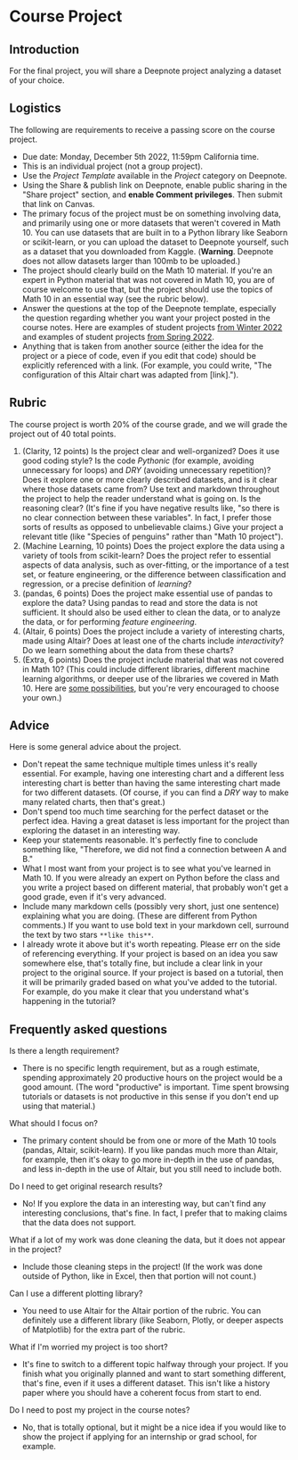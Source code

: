 # Course Project

## Introduction
For the final project, you will share a Deepnote project analyzing a dataset of your choice.

## Logistics
The following are requirements to receive a passing score on the course project.
* Due date: Monday, December 5th 2022, 11:59pm California time.
* This is an individual project (not a group project).
* Use the *Project Template* available in the *Project* category on Deepnote.
* Using the Share & publish link on Deepnote, enable public sharing in the "Share project" section, and **enable Comment privileges**. Then submit that link on Canvas.
* The primary focus of the project must be on something involving data, and primarily using one or more datasets that weren't covered in Math 10.  You can use datasets that are built in to a Python library like Seaborn or scikit-learn, or you can upload the dataset to Deepnote yourself, such as a dataset that you downloaded from Kaggle.  (**Warning**.  Deepnote does not allow datasets larger than 100mb to be uploaded.)
* The project should clearly build on the Math 10 material.  If you're an expert in Python material that was not covered in Math 10, you are of course welcome to use that, but the project should use the topics of Math 10 in an essential way (see the rubric below).
* Answer the questions at the top of the Deepnote template, especially the question regarding whether you want your project posted in the course notes.  Here are examples of student projects [from Winter 2022](https://christopherdavisuci.github.io/UCI-Math-10-W22/Proj/StudentProjects.html) and examples of student projects [from Spring 2022](https://christopherdavisuci.github.io/UCI-Math-10-S22/Proj/StudentProjects.html).
* Anything that is taken from another source (either the idea for the project or a piece of code, even if you edit that code) should be explicitly referenced with a link.  (For example, you could write, "The configuration of this Altair chart was adapted from \[link\].").
## Rubric
The course project is worth 20% of the course grade, and we will grade the project out of 40 total points.
1. (Clarity, 12 points) Is the project clear and well-organized?  Does it use good coding style?  Is the code *Pythonic* (for example, avoiding unnecessary for loops) and *DRY* (avoiding unnecessary repetition)?  Does it explore one or more clearly described datasets, and is it clear where those datasets came from?  Use text and markdown throughout the project to help the reader understand what is going on.  Is the reasoning clear? (It's fine if you have negative results like, "so there is no clear connection between these variables".  In fact, I prefer those sorts of results as opposed to unbelievable claims.)  Give your project a relevant title (like "Species of penguins" rather than "Math 10 project").
1. (Machine Learning, 10 points) Does the project explore the data using a variety of tools from scikit-learn?   Does the project refer to essential aspects of data analysis, such as over-fitting, or the importance of a test set, or feature engineering, or the difference between classification and regression, or a precise definition of *learning*?
1. (pandas, 6 points) Does the project make essential use of pandas to explore the data?  Using pandas to read and store the data is not sufficient.  It should also be used either to clean the data, or to analyze the data, or for performing *feature engineering*.
1. (Altair, 6 points) Does the project include a variety of interesting charts, made using Altair?  Does at least one of the charts include *interactivity*?  Do we learn something about the data from these charts?
1. (Extra, 6 points) Does the project include material that was not covered in Math 10?  (This could include different libraries, different machine learning algorithms, or deeper use of the libraries we covered in Math 10.  Here are [some possibilities](ExtraTopics), but you're very encouraged to choose your own.)
## Advice
Here is some general advice about the project.
* Don't repeat the same technique multiple times unless it's really essential.  For example, having one interesting chart and a different less interesting chart is better than having the same interesting chart made for two different datasets.  (Of course, if you can find a *DRY* way to make many related charts, then that's great.)
* Don't spend too much time searching for the perfect dataset or the perfect idea.  Having a great dataset is less important for the project than exploring the dataset in an interesting way.
* Keep your statements reasonable.  It's perfectly fine to conclude something like, "Therefore, we did not find a connection between A and B."
* What I most want from your project is to see what you've learned in Math 10.  If you were already an expert on Python before the class and you write a project based on different material, that probably won't get a good grade, even if it's very advanced.
* Include many markdown cells (possibly very short, just one sentence) explaining what you are doing.  (These are different from Python comments.)  If you want to use bold text in your markdown cell, surround the text by two stars `**like this**`.
* I already wrote it above but it's worth repeating.  Please err on the side of referencing everything.  If your project is based on an idea you saw somewhere else, that's totally fine, but include a clear link in your project to the original source.  If your project is based on a tutorial, then it will be primarily graded based on what you've added to the tutorial.  For example, do you make it clear that you understand what's happening in the tutorial?

## Frequently asked questions
Is there a length requirement?
* There is no specific length requirement, but as a rough estimate, spending approximately 20 productive hours on the project would be a good amount.  (The word "productive" is important.  Time spent browsing tutorials or datasets is not productive in this sense if you don't end up using that material.)

What should I focus on?
* The primary content should be from one or more of the Math 10 tools (pandas, Altair, scikit-learn).  If you like pandas much more than Altair, for example, then it's okay to go more in-depth in the use of pandas, and less in-depth in the use of Altair, but you still need to include both.

Do I need to get original research results?
* No!  If you explore the data in an interesting way, but can't find any interesting conclusions, that's fine.  In fact, I prefer that to making claims that the data does not support.

What if a lot of my work was done cleaning the data, but it does not appear in the project?
* Include those cleaning steps in the project! (If the work was done outside of Python, like in Excel, then that portion will not count.)

Can I use a different plotting library?
* You need to use Altair for the Altair portion of the rubric.  You can definitely use a different library (like Seaborn, Plotly, or deeper aspects of Matplotlib) for the extra part of the rubric.

What if I'm worried my project is too short?
* It's fine to switch to a different topic halfway through your project.  If you finish what you originally planned and want to start something different, that's fine, even if it uses a different dataset.  This isn't like a history paper where you should have a coherent focus from start to end.

Do I need to post my project in the course notes?
* No, that is totally optional, but it might be a nice idea if you would like to show the project if applying for an internship or grad school, for example. 